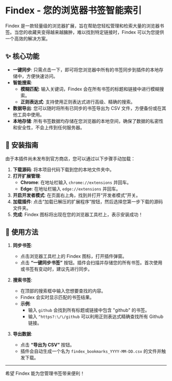 # Findex - 您的浏览器书签智能索引

Findex 是一款轻量级的浏览器扩展，旨在帮助您轻松管理和检索大量的浏览器书签。当您的收藏夹变得越来越臃肿，难以找到特定链接时，Findex 可以为您提供一个高效的解决方案。

## ✨ 核心功能

- **一键同步**: 只需点击一下，即可将您浏览器中所有的书签同步到插件的本地存储中，方便快速访问。
- **智能搜索**:
  - **模糊匹配**: 输入关键词，Findex 会在所有书签的标题和链接中进行模糊搜索。
  - **正则表达式**: 支持使用正则表达式进行高级、精确的搜索。
- **数据导出**: 您可以随时将所有已同步的书签导出为 CSV 文件，方便备份或在其他工具中使用。
- **本地存储**: 所有书签数据均存储在您浏览器的本地空间，确保了数据的私密性和安全性，不会上传到任何服务器。

## 🚀 安装指南

由于本插件尚未发布到官方商店，您可以通过以下步骤手动加载：

1.  **下载源码**: 将本项目代码下载到您的本地文件夹中。
2.  **打开扩展管理**:
    -   **Chrome**: 在地址栏输入 `chrome://extensions` 并回车。
    -   **Edge**: 在地址栏输入 `edge://extensions` 并回车。
3.  **开启开发者模式**: 在页面右上角，找到并打开“开发者模式”开关。
4.  **加载插件**: 点击“加载已解压的扩展程序”按钮，然后选择您第一步下载的源码文件夹。
5.  **完成**: Findex 图标将出现在您的浏览器工具栏上，表示安装成功！

## 📖 使用方法

1.  **同步书签**:
    -   点击浏览器工具栏上的 Findex 图标，打开插件弹窗。
    -   点击 **“一键同步书签”** 按钮。插件会扫描并存储您的所有书签。首次使用或书签有变动时，建议先进行同步。

2.  **搜索书签**:
    -   在顶部的搜索框中输入您想要查找的内容。
    -   Findex 会实时显示匹配的书签结果。
    -   **示例**:
        -   输入 `github` 会找到所有标题或链接中包含 "github" 的书签。
        -   输入 `^https?:\/\/github` 可以利用正则表达式精确查找所有 Github 链接。

3.  **导出数据**:
    -   点击 **“导出为 CSV”** 按钮。
    -   插件会自动生成一个名为 `findex_bookmarks_YYYY-MM-DD.csv` 的文件并触发下载。

---

希望 Findex 能为您管理书签带来便利！
